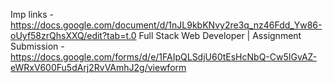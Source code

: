 Imp links - 
https://docs.google.com/document/d/1nJL9kbKNvy2re3q_nz46Fdd_Yw86-oUyf58zrQhsXXQ/edit?tab=t.0
Full Stack Web Developer | Assignment Submission - 
https://docs.google.com/forms/d/e/1FAIpQLSdjU60tEsHcNbQ-Cw5IGvAZ-eWRxV600Fu5dArj2RvVAmhJ2g/viewform 
